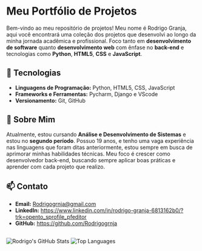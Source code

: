 # Meu Portfólio de Projetos

Bem-vindo ao meu repositório de projetos! Meu nome é Rodrigo Granja, aqui você encontrará uma coleção dos projetos que desenvolvi ao longo da minha jornada acadêmica e profissional. Foco tanto em  **desenvolvimento de software** quanto **desenvolvimento web** com ênfase no **back-end** e tecnologias como **Python**, **HTML5**, **CSS** e **JavaScript**.

## 🚀 Tecnologias

- **Linguagens de Programação:** Python, HTML5, CSS, JavaScript
- **Frameworks e Ferramentas:** Pycharm, Django e VScode
- **Versionamento:** Git, GitHub

## 💼 Sobre Mim

Atualmente, estou cursando **Análise e Desenvolvimento de Sistemas** e estou no **segundo período**. Possuo 19 anos, e tenho uma vaga  experiência nas linguagens que foram ditas anteriormente, estou sempre em busca de aprimorar minhas habilidades técnicas. Meu foco é crescer como desenvolvedor back-end, buscando sempre aplicar boas práticas e aprender com cada projeto que realizo.


## 📫 Contato

- **Email:** Rodrigogrnja@gmail.com
- **LinkedIn:** https://www.linkedin.com/in/rodrigo-granja-6813162b0/?trk=opento_sprofile_pfeditor
- **GitHub:** https://github.com/Rodrigogrnja

##
<!-- GitHub Stats with Top Languages -->
![Rodrigo's GitHub Stats](https://github-readme-stats.vercel.app/api?username=Rodrigogrnja&show_icons=true&theme=tokyonight)
![Top Languages](https://github-readme-stats.vercel.app/api/top-langs/?username=Rodrigogrnja&layout=compact&theme=tokyonight)

##

